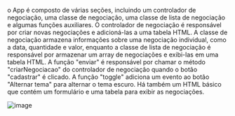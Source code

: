 o App é composto de várias seções, incluindo um controlador de negociação, uma classe de negociação, uma classe de lista de negociação e algumas funções auxiliares. O controlador de negociação é responsável por criar novas negociações e adicioná-las a uma tabela HTML. A classe de negociação armazena informações sobre uma negociação individual, como a data, quantidade e valor, enquanto a classe de lista de negociação é responsável por armazenar um array de negociações e exibi-las em uma tabela HTML. A função "enviar" é responsável por chamar o método "criarNegociacao" do controlador de negociação quando o botão "cadastrar" é clicado. A função "toggle" adiciona um evento ao botão "Alternar tema" para alternar o tema escuro. Há também um HTML básico que contém um formulário e uma tabela para exibir as negociações.

![image](https://user-images.githubusercontent.com/106498376/221391854-559b3cc8-e6ba-4d40-a97a-232dbb14c388.png)
